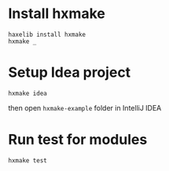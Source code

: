 # Install hxmake

```
haxelib install hxmake
hxmake _
```

# Setup Idea project
```
hxmake idea
```
then open `hxmake-example` folder in IntelliJ IDEA

# Run test for modules
```
hxmake test
```